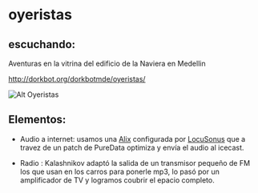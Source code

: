 # oyeristas
## escuchando:

Aventuras en la vitrina del edificio de la Naviera en Medellin

http://dorkbot.org/dorkbotmde/oyeristas/

![Alt Oyeristas](http://dorkbot.org/dorkbotmde/oyeristas/?start.head.137811040113)

## Elementos:

* Audio a internet: usamos una [Alix](http://www.pcengines.ch/alix.htm) configurada por [LocuSonus](http://locusonus.org/) que a travez de un patch de PureData optimiza y envía el audio al icecast.

* Radio : Kalashnikov adaptó la salida de un transmisor pequeño de FM los que usan en los carros para ponerle mp3, lo pasó por un amplificador de TV y logramos coubrir el epacio completo.
